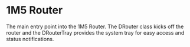 # 1M5 Router
The main entry point into the 1M5 Router. The DRouter class kicks off the router and
the DRouterTray provides the system tray for easy access and status notifications.
